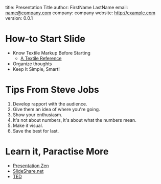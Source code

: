 title: Presentation Title
author: FirstName LastName
email: name@company.com
company: company
website: http://example.com
version: 0.0.1


How-to Start Slide
====================

 * Know Textile Markup Before Starting
   * [A Textile Reference](http://hobix.com/textile/) 
 * Organize thoughts
 * Keep It Simple, Smart!


Tips From Steve Jobs
===================

 1. Develop rapport with the audience.
 2. Give them an idea of where you're going.
 3. Show your enthusiasm.
 4. It's not about numbers, it's about what the numbers mean.
 5. Make it visual.
 6. Save the best for last.

Learn it, Paractise More
=========================

 * [Presentation Zen](http://www.presentationzen.com/)
 * [SlideShare.net](http://www.slideshare.net/)
 * [TED](http://www.ted.com)
